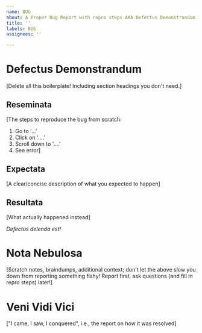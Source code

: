 ```yaml
---
name: BUG
about: A Proper Bug Report with repro steps AKA Defectus Demonstrandum
title: ''
labels: BUG
assignees: ''

---
```


# Defectus Demonstrandum

[Delete all this boilerplate! Including section headings you don't need.]

## Reseminata 

[The steps to reproduce the bug from scratch:
1. Go to '...'
2. Click on '....'
3. Scroll down to '....'
4. See error]

## Expectata

[A clear/concise description of what you expected to happen]

## Resultata

[What actually happened instead]

_Defectus delenda est!_ 

# Nota Nebulosa

[Scratch notes, braindumps, additional context; don't let the above slow you down from reporting something fishy! Report first, ask questions (and fill in repro steps) later!]


# Veni Vidi Vici

["I came, I saw, I conquered", i.e., the report on how it was resolved]
